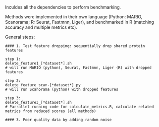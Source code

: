Inculdes all the dependencies to perform benchmarking.

Methods were implemented in their own language (Python: MARIO, Scanorama; R: Seurat, Fastmnn, Liger), and benchmarked in R (matching accuracy and multiple metrics etc).

General steps:

```
#### 1. Test feature dropping: sequentially drop shared protein features

step 1:
delete_feature1_[*dataset*].sh
# will run MARIO (python), Seurat, Fastmnn, Liger (R) with dropped features

step 2:
delete_feature_scan-[*dataset*].py
# will run Scanorama (python) with dropped features

step 3:
delete_feature3_[*dataset*].sh
# Parrallel running code for calculate_metrics.R, calculate related metrics from reduced scores (all methods)

#### 3. Poor quality data by adding random noise



```

